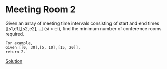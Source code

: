 # Meeting Room 2
Given an array of meeting time intervals consisting of start and end times [[s1,e1],[s2,e2],...] (si < ei), find the minimum number of conference rooms required.

```
For example,
Given [[0, 30],[5, 10],[15, 20]],
return 2. 
```

[Solution](./src/Main.java)